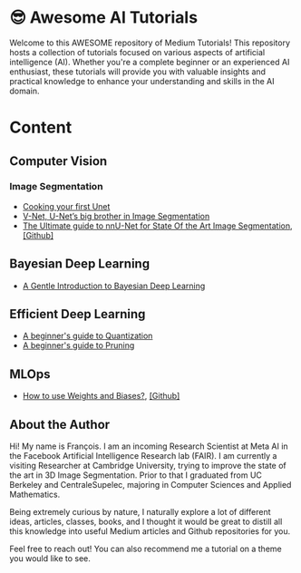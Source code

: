 # 😎 Awesome AI Tutorials

Welcome to this AWESOME repository of Medium Tutorials! This repository hosts a collection of tutorials focused on various aspects of artificial intelligence (AI). Whether you're a complete beginner or an experienced AI enthusiast, these tutorials will provide you with valuable insights and practical knowledge to enhance your understanding and skills in the AI domain.

# Content

## Computer Vision

### Image Segmentation
- [Cooking your first Unet](https://github.com/FrancoisPorcher/awesome-medium-tutorials/tree/main/0001%20-%20unet)
- [V-Net, U-Net’s big brother in Image Segmentation](https://medium.com/@foporcher/v-net-u-nets-big-brother-in-image-segmentation-906e393968f7)
- [The Ultimate guide to nnU-Net for State Of the Art Image Segmentation](https://medium.com/@foporcher/the-ultimate-guide-to-nnu-net-for-state-of-the-art-image-segmentation-6dda7f44b935), [[Github]](https://github.com/FrancoisPorcher/awesome-medium-tutorials/tree/main/004%20-%20nnU-Net)





## Bayesian Deep Learning
- [A Gentle Introduction to Bayesian Deep Learning](https://medium.com/@foporcher/a-gentle-introduction-to-bayesian-deep-learning-d298c7243fd6)

## Efficient Deep Learning
- [A beginner's guide to Quantization](https://github.com/FrancoisPorcher/awesome-medium-tutorials/tree/main/0002%20-%20quantization)
- [A beginner's guide to Pruning](https://github.com/FrancoisPorcher/awesome-medium-tutorials/tree/main/0003%20-%20pruning)

## MLOps
- [How to use Weights and Biases?](), [[Github]](https://github.com/FrancoisPorcher/awesome-medium-tutorials/tree/main/005%20-%20How%20to%20use%20Weights%20and%20Biases)

## About the Author

Hi! My name is François. I am an incoming Research Scientist at Meta AI in the Facebook Artificial Intelligence Research lab (FAIR). I am currently a visiting Researcher at Cambridge University, trying to improve the state of the art in 3D Image Segmentation. Prior to that I graduated from UC Berkeley and CentraleSupelec, majoring in Computer Sciences and Applied Mathematics.

Being extremely curious by nature, I naturally explore a lot of different ideas, articles, classes, books, and I thought it would be great to distill all this knowledge into useful Medium articles and Github repositories for you.

Feel free to reach out! You can also recommend me a tutorial on a theme you would like to see.

